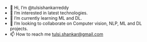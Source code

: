 - 👋 Hi, I’m @tulsishankarreddy
- 👀 I’m interested in latest technologies.
- 🌱 I’m currently learning ML and DL.
- 💞️ I’m looking to collaborate on Computer vision, NLP, ML and DL projects.
- 📫 How to reach me tulsi.shankar@gmail.com

<!---
tulsishankarreddy/tulsishankarreddy is a ✨ special ✨ repository because its `README.md` (this file) appears on your GitHub profile.
You can click the Preview link to take a look at your changes.
--->
